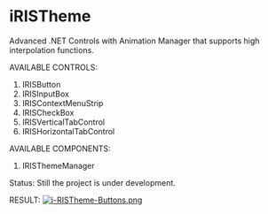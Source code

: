 # iRISTheme
Advanced .NET Controls with Animation Manager that supports high interpolation functions.

AVAILABLE CONTROLS:

1. IRISButton
2. IRISInputBox
3. IRISContextMenuStrip
4. IRISCheckBox
5. IRISVerticalTabControl
5. IRISHorizontalTabControl

AVAILABLE COMPONENTS:
1. IRISThemeManager

Status: Still the project is under development.

RESULT:
[![i-RISTheme-Buttons.png](https://i.postimg.cc/gjc2m98G/i-RISTheme-Buttons.png)](https://postimg.cc/ftFNfr8P)
